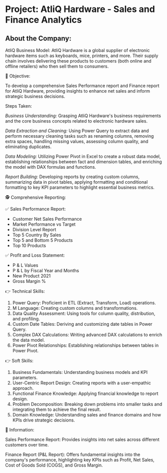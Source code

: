# Project: AtliQ Hardware - Sales and Finance Analytics

## About the Company:

AtliQ Business Model:  AtliQ Hardware is a global supplier of electronic hardware items such as keyboards, mice, printers, and more. Their supply chain involves delivering these products to customers (both online and offline retailers) who then sell them to consumers.

:office: Objective:

To develop a comprehensive Sales Performance report and Finance report for AtliQ Hardware, providing insights to enhance net sales and inform strategic business decisions.

Steps Taken:

_Business Understanding:_ Grasping AtliQ Hardware's business requirements and the core business concepts related to electronic hardware sales.

_Data Extraction and Cleaning:_ Using Power Query to extract data and perform necessary cleaning tasks such as renaming columns, removing extra spaces, handling missing values, assessing column quality, and eliminating duplicates.

_Data Modeling:_ Utilizing Power Pivot in Excel to create a robust data model, establishing relationships between fact and dimension tables, and enriching the model with DAX formulas and functions.

_Report Building:_ Developing reports by creating custom columns, summarizing data in pivot tables, applying formatting and conditional formatting to key KPI parameters to highlight essential business metrics.

:detective: Comprehensive Reporting:

:white_check_mark: Sales Performance Report:

- Customer Net Sales Performance
- Market Performance vs Target
- Division Level Report
- Top 5 Country By Sales
- Top 5 and Bottom 5 Products
- Top 10 Products

:white_check_mark: Profit and Loss Statement:

- P & L Values
- P & L by Fiscal Year and Months
- New Product 2021
- Gross Margin %
  
:point_right: Technical Skills:

1. Power Query: Proficient in ETL (Extract, Transform, Load) operations.
2. M Language: Creating custom columns and transformations.
3. Data Quality Assessment: Using tools for column quality, distribution, and profiling.
4. Custom Date Tables: Deriving and customizing date tables in Power Query.
5. Complex DAX Calculations: Writing advanced DAX calculations to enrich the data model.
6. Power Pivot Relationships: Establishing relationships between tables in Power Pivot.

:point_right: Soft Skills:

1. Business Fundamentals: Understanding business models and KPI parameters.
2. User-Centric Report Design: Creating reports with a user-empathic approach.
3. Functional Finance Knowledge: Applying financial knowledge to report design.
4. Problem Decomposition: Breaking down problems into smaller tasks and integrating them to achieve the final result.
5. Domain Knowledge: Understanding sales and finance domains and how KPIs drive strategic decisions.

:pushpin: Information:

Sales Performance Report: Provides insights into net sales across different customers over time.

Finance Report (P&L Report): Offers fundamental insights into the company's performance, highlighting key KPIs such as Profit, Net Sales, Cost of Goods Sold (COGS), and Gross Margin.
